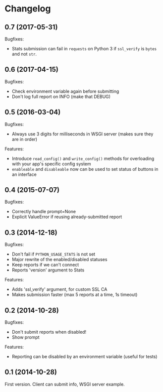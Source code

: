 Changelog
=========

0.7 (2017-05-31)
----------------

Bugfixes:
* Stats submission can fail in `requests` on Python 3 if `ssl_verify` is `bytes` and not `str`.

0.6 (2017-04-15)
----------------

Bugfixes:
* Check environment variable again before submitting
* Don't log full report on INFO (make that DEBUG)

0.5 (2016-03-04)
----------------

Bugfixes:
* Always use 3 digits for milliseconds in WSGI server (makes sure they are in order)

Features:
* Introduce `read_config()` and `write_config()` methods for overloading with your app's specific config system
* `enableable` and `disableable` now can be used to set status of buttons in an interface

0.4 (2015-07-07)
----------------

Bugfixes:
* Correctly handle prompt=None
* Explicit ValueError if reusing already-submitted report

0.3 (2014-12-18)
----------------

Bugfixes:
* Don't fail if `PYTHON_USAGE_STATS` is not set
* Major rewrite of the enabled/disabled statuses
* Keep reports if we can't connect
* Reports 'version' argument to Stats

Features:
* Adds 'ssl_verify' argument, for custom SSL CA
* Makes submission faster (max 5 reports at a time, 1s timeout)

0.2 (2014-10-28)
----------------

Bugfixes:
* Don't submit reports when disabled!
* Show prompt

Features:
* Reporting can be disabled by an environment variable (useful for tests)

0.1 (2014-10-28)
----------------

First version. Client can submit info, WSGI server example.
